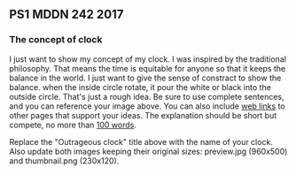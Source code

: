 ## PS1 MDDN 242 2017

### The concept of clock

I just want to show my concept of my clock. I was inspired by the traditional philosophy. That means the time is equitable for anyone so that it keeps the balance in the world. I just want to give the sense of constract to show the balance.
 when the inside circle rotate, it pour the white or black into the outside circle.
 That's just a rough idea.
Be sure to use complete sentences, and you can reference your 
image above. You can also include
[web links](https://en.wikipedia.org/wiki/Clock_of_the_Long_Now)
to other pages that support your ideas.  The explanation should
be short but compete, no more than [100 words](https://wordcounter.net/).

Replace the "Outrageous clock" title above with the name of
your clock. Also update both images keeping their original sizes:
preview.jpg (960x500) and thumbnail.png (230x120).